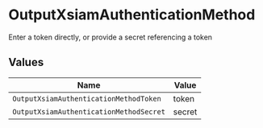 # OutputXsiamAuthenticationMethod

Enter a token directly, or provide a secret referencing a token


## Values

| Name                                    | Value                                   |
| --------------------------------------- | --------------------------------------- |
| `OutputXsiamAuthenticationMethodToken`  | token                                   |
| `OutputXsiamAuthenticationMethodSecret` | secret                                  |
